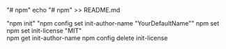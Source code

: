 "# npm" 
echo "# npm" >> README.md

"npm init" 
"npm config set init-author-name "YourDefaultName"" 
npm set  
npm set init-license "MIT"  
npm get init-author-name
npm config delete init-license  


